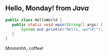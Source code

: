 ## Hello, Monday! from *Java*
```java
public class HelloWorld {
   public static void main(String[] args) {
       System.out.println("Hello, world!");
   }
}
```
Mmmmhh, coffee!